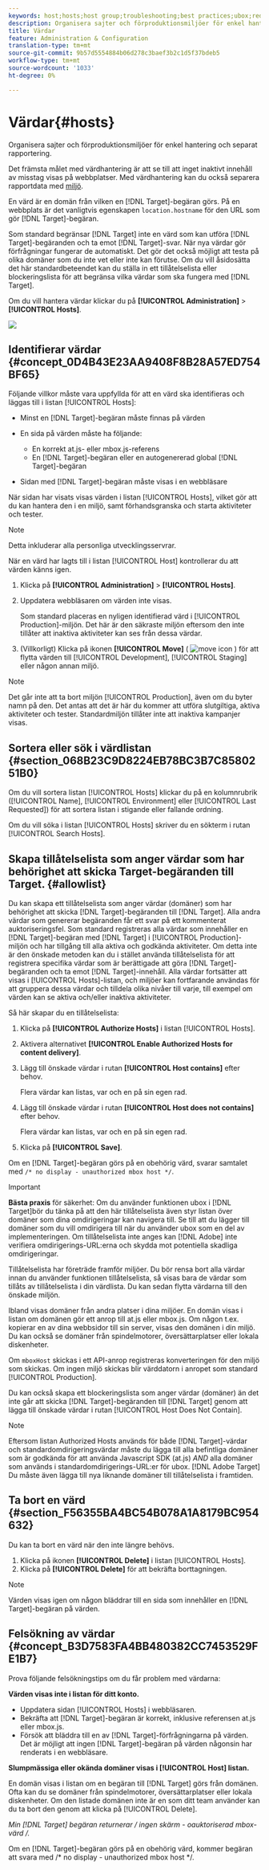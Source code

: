 ```yaml
---
keywords: host;hosts;host group;troubleshooting;best practices;ubox;redirects;redirect;whitelist;allowlist;blacklist;blocklist
description: Organisera sajter och förproduktionsmiljöer för enkel hantering och separat rapportering i Adobe Target.
title: Värdar
feature: Administration & Configuration
translation-type: tm+mt
source-git-commit: 9b57d5554884b06d278c3baef3b2c1d5f37bdeb5
workflow-type: tm+mt
source-wordcount: '1033'
ht-degree: 0%

---
```



# Värdar{#hosts}

Organisera sajter och förproduktionsmiljöer för enkel hantering och separat rapportering.

Det främsta målet med värdhantering är att se till att inget inaktivt innehåll av misstag visas på webbplatser. Med värdhantering kan du också separera rapportdata med [miljö](/help/administrating-target/environments.md).

En värd är en domän från vilken en [!DNL Target]-begäran görs. På en webbplats är det vanligtvis egenskapen `location.hostname` för den URL som gör [!DNL Target]-begäran.

Som standard begränsar [!DNL Target] inte en värd som kan utföra [!DNL Target]-begäranden och ta emot [!DNL Target]-svar. När nya värdar gör förfrågningar fungerar de automatiskt. Det gör det också möjligt att testa på olika domäner som du inte vet eller inte kan förutse. Om du vill åsidosätta det här standardbeteendet kan du ställa in ett tillåtelselista eller blockeringslista för att begränsa vilka värdar som ska fungera med [!DNL Target].

Om du vill hantera värdar klickar du på **[!UICONTROL Administration]** > **[!UICONTROL Hosts]**.

![](assets/hosts_list.png)

## Identifierar värdar {#concept_0D4B43E23AA9408F8B28A57ED754BF65}

Följande villkor måste vara uppfyllda för att en värd ska identifieras och läggas till i listan [!UICONTROL Hosts]:

* Minst en [!DNL Target]-begäran måste finnas på värden
* En sida på värden måste ha följande:

   * En korrekt at.js- eller mbox.js-referens
   * En [!DNL Target]-begäran eller en autogenererad global [!DNL Target]-begäran

* Sidan med [!DNL Target]-begäran måste visas i en webbläsare

När sidan har visats visas värden i listan [!UICONTROL Hosts], vilket gör att du kan hantera den i en miljö, samt förhandsgranska och starta aktiviteter och tester.

>[!NOTE]
>
>Detta inkluderar alla personliga utvecklingsservrar.

När en värd har lagts till i listan [!UICONTROL Host] kontrollerar du att värden känns igen.

1. Klicka på **[!UICONTROL Administration]** > **[!UICONTROL Hosts]**.
1. Uppdatera webbläsaren om värden inte visas.

   Som standard placeras en nyligen identifierad värd i [!UICONTROL Production]-miljön. Det här är den säkraste miljön eftersom den inte tillåter att inaktiva aktiviteter kan ses från dessa värdar.

1. (Villkorligt) Klicka på ikonen **[!UICONTROL Move]** ( ![move icon](/help/administrating-target/assets/icon-move.png) ) för att flytta värden till [!UICONTROL Development], [!UICONTROL Staging] eller någon annan miljö.

>[!NOTE]
>
>Det går inte att ta bort miljön [!UICONTROL Production], även om du byter namn på den. Det antas att det är här du kommer att utföra slutgiltiga, aktiva aktiviteter och tester. Standardmiljön tillåter inte att inaktiva kampanjer visas.

## Sortera eller sök i värdlistan {#section_068B23C9D8224EB78BC3B7C8580251B0}

Om du vill sortera listan [!UICONTROL Hosts] klickar du på en kolumnrubrik ([!UICONTROL Name], [!UICONTROL Environment] eller [!UICONTROL Last Requested]) för att sortera listan i stigande eller fallande ordning.

Om du vill söka i listan [!UICONTROL Hosts] skriver du en sökterm i rutan [!UICONTROL Search Hosts].

## Skapa tillåtelselista som anger värdar som har behörighet att skicka Target-begäranden till Target. {#allowlist}

Du kan skapa ett tillåtelselista som anger värdar (domäner) som har behörighet att skicka [!DNL Target]-begäranden till [!DNL Target]. Alla andra värdar som genererar begäranden får ett svar på ett kommenterat auktoriseringsfel. Som standard registreras alla värdar som innehåller en [!DNL Target]-begäran med [!DNL Target] i [!UICONTROL Production]-miljön och har tillgång till alla aktiva och godkända aktiviteter. Om detta inte är den önskade metoden kan du i stället använda tillåtelselista för att registrera specifika värdar som är berättigade att göra [!DNL Target]-begäranden och ta emot [!DNL Target]-innehåll. Alla värdar fortsätter att visas i [!UICONTROL Hosts]-listan, och miljöer kan fortfarande användas för att gruppera dessa värdar och tilldela olika nivåer till varje, till exempel om värden kan se aktiva och/eller inaktiva aktiviteter.

Så här skapar du en tillåtelselista:

1. Klicka på **[!UICONTROL Authorize Hosts]** i listan [!UICONTROL Hosts].
1. Aktivera alternativet **[!UICONTROL Enable Authorized Hosts for content delivery]**.
1. Lägg till önskade värdar i rutan **[!UICONTROL Host contains]** efter behov.

   Flera värdar kan listas, var och en på sin egen rad.

1. Lägg till önskade värdar i rutan **[!UICONTROL Host does not contains]** efter behov.

   Flera värdar kan listas, var och en på sin egen rad.

1. Klicka på **[!UICONTROL Save]**.

Om en [!DNL Target]-begäran görs på en obehörig värd, svarar samtalet med `/* no display - unauthorized mbox host */`.

>[!IMPORTANT]
>
>**Bästa praxis** för säkerhet: Om du använder funktionen ubox i  [!DNL Target]bör du tänka på att den här tillåtelselista även styr listan över domäner som dina  [](/help/c-implementing-target/c-non-javascript-based-implementation/working-with-redirectors.md) omdirigeringar kan navigera till. Se till att du lägger till domäner som du vill omdirigera till när du använder ubox som en del av implementeringen. Om tillåtelselista inte anges kan [!DNL Adobe] inte verifiera omdirigerings-URL:erna och skydda mot potentiella skadliga omdirigeringar.
>
>Tillåtelselista har företräde framför miljöer. Du bör rensa bort alla värdar innan du använder funktionen tillåtelselista, så visas bara de värdar som tillåts av tillåtelselista i din värdlista. Du kan sedan flytta värdarna till den önskade miljön.

Ibland visas domäner från andra platser i dina miljöer. En domän visas i listan om domänen gör ett anrop till at.js eller mbox.js. Om någon t.ex. kopierar en av dina webbsidor till sin server, visas den domänen i din miljö. Du kan också se domäner från spindelmotorer, översättarplatser eller lokala diskenheter.

Om `mboxHost` skickas i ett API-anrop registreras konverteringen för den miljö som skickas. Om ingen miljö skickas blir värddatorn i anropet som standard [!UICONTROL Production].

Du kan också skapa ett blockeringslista som anger värdar (domäner) än det inte går att skicka [!DNL Target]-begäranden till [!DNL Target] genom att lägga till önskade värdar i rutan [!UICONTROL Host Does Not Contain].

>[!NOTE]
>
>Eftersom listan Authorized Hosts används för både [!DNL Target]-värdar och standardomdirigeringsvärdar måste du lägga till alla befintliga domäner som är godkända för att använda Javascript SDK (at.js) *AND* alla domäner som används i standardomdirigerings-URL:er för ubox. [!DNL Adobe Target] Du måste även lägga till nya liknande domäner till tillåtelselista i framtiden.

## Ta bort en värd {#section_F56355BA4BC54B078A1A8179BC954632}

Du kan ta bort en värd när den inte längre behövs.

1. Klicka på ikonen **[!UICONTROL Delete]** i listan [!UICONTROL Hosts].
1. Klicka på **[!UICONTROL Delete]** för att bekräfta borttagningen.

>[!NOTE]
>
>Värden visas igen om någon bläddrar till en sida som innehåller en [!DNL Target]-begäran på värden.

## Felsökning av värdar {#concept_B3D7583FA4BB480382CC7453529FE1B7}

Prova följande felsökningstips om du får problem med värdarna:

**Värden visas inte i listan för ditt konto.**

* Uppdatera sidan [!UICONTROL Hosts] i webbläsaren.
* Bekräfta att [!DNL Target]-begäran är korrekt, inklusive referensen at.js eller mbox.js.
* Försök att bläddra till en av [!DNL Target]-förfrågningarna på värden. Det är möjligt att ingen [!DNL Target]-begäran på värden någonsin har renderats i en webbläsare.

**Slumpmässiga eller okända domäner visas i  [!UICONTROL Host] listan.**

En domän visas i listan om en begäran till [!DNL Target] görs från domänen. Ofta kan du se domäner från spindelmotorer, översättarplatser eller lokala diskenheter. Om den listade domänen inte är en som ditt team använder kan du ta bort den genom att klicka på [!UICONTROL Delete].

**Min  [!DNL Target] begäran returnerar /* ingen skärm - oauktoriserad mbox-värd */.**

Om en [!DNL Target]-begäran görs på en obehörig värd, kommer begäran att svara med /* no display - unauthorized mbox host */.

